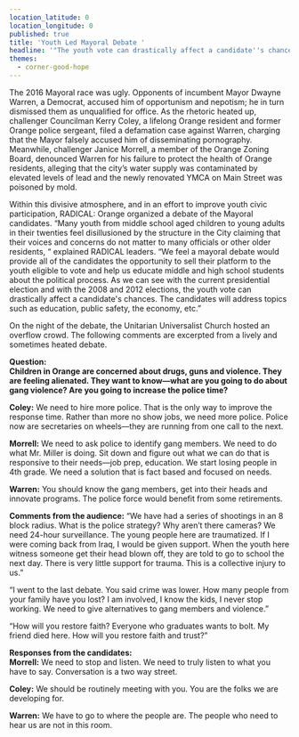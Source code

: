 ```yaml
---
location_latitude: 0
location_longitude: 0
published: true
title: 'Youth Led Mayoral Debate '
headline: '"The youth vote can drastically affect a candidate''s chances"'
themes:
  - corner-good-hope
---
```

The 2016 Mayoral race was ugly. Opponents of incumbent Mayor Dwayne Warren, a Democrat, accused him of opportunism and nepotism; he in turn dismissed them as unqualified for office. As the rhetoric heated up, challenger Councilman Kerry Coley, a lifelong Orange resident and former Orange police sergeant, filed a defamation case against Warren, charging that the Mayor falsely accused him of disseminating pornography. Meanwhile, challenger Janice Morrell, a member of the Orange Zoning Board, denounced Warren for his failure to protect the health of Orange residents, alleging that the city’s water supply was contaminated by elevated levels of lead and the newly renovated YMCA on Main Street was poisoned by mold.   

Within this divisive atmosphere, and in an effort to improve youth civic participation, RADICAL: Orange organized a debate of the Mayoral candidates. “Many youth from middle school aged children to young adults in their twenties feel disillusioned by the structure in the City claiming that their voices and concerns do not matter to many officials or other older residents, “ explained RADICAL leaders. “We feel a mayoral debate would provide all of the candidates the opportunity to sell their platform to the youth eligible to vote and help us educate middle and high school students about the political process. As we can see with the current presidential election and with the 2008 and 2012 elections, the youth vote can drastically affect a candidate's chances. The candidates will address topics such as education, public safety, the economy, etc.”  

On the night of the debate, the Unitarian Universalist Church hosted an overflow crowd. The following comments are excerpted from a lively and sometimes heated debate.  

**Question:**  
**Children in Orange are concerned about drugs, guns and violence. They are feeling alienated. They want to know—what are you going to do about gang violence? Are you going to increase the police time?**  

**Coley:** We need to hire more police. That is the only way to improve the response time. Rather than more no show jobs, we need more police. Police now are secretaries on wheels—they are running from one call to the next.  

**Morrell:** We need to ask police to identify gang members. We need to do what Mr. Miller is doing. Sit down and figure out what we can do that is responsive to their needs—job prep, education. We start losing people in 4th grade. We need a solution that is fact based and focused on needs.  

**Warren:** You should know the gang members, get into their heads and innovate programs. The police force would benefit from some retirements.  

**Comments from the audience:**
“We have had a series of shootings in an 8 block radius. What is the police strategy? Why aren’t there cameras? We need 24-hour surveillance. The young people here are traumatized. If I were coming back from Iraq, I would be given support. When the youth here witness someone get their head blown off, they are told to go to school the next day. There is very little support for trauma. This is a collective injury to us.”  

“I went to the last debate. You said crime was lower. How many people from your family have you lost? I am involved, I know the kids, I never stop working. We need to give alternatives to gang members and violence.”  

“How will you restore faith? Everyone who graduates wants to bolt. My friend died here. How will you restore faith and trust?”  

**Responses from the candidates:**  
**Morrell:**  We need to stop and listen. We need to truly listen to what you have to say. Conversation is a two way street.   

**Coley:** We should be routinely meeting with you. You are the folks we are developing for.  

**Warren:** We have to go to where the people are. The people who need to hear us are not in this room.
